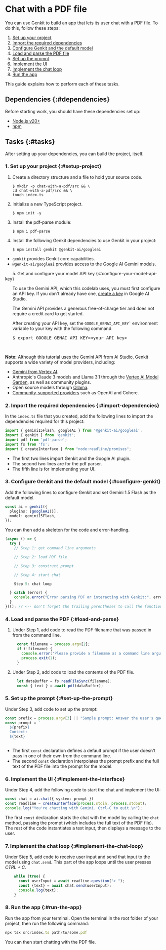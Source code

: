 # Chat with a PDF file

You can use Genkit to build an app that lets its user chat with a PDF file.
To do this, follow these steps:

1. [Set up your project](#setup-project)
1. [Import the required dependencies](#import-dependencies)
1. [Configure Genkit and the default model](#configure-genkit)
1. [Load and parse the PDF file](#load-and-parse)
1. [Set up the prompt](#set-up-the-prompt)
1. [Implement the UI](#implement-the-interface)
1. [Implement the chat loop](#implement-the-chat-loop)
1. [Run the app](#run-the-app)

This guide explains how to perform each of these tasks.

## Dependencies {:#dependencies}

Before starting work, you should have these dependencies set up:

* [Node.js v20+](https://nodejs.org/en/download)
* [npm](https://docs.npmjs.com/downloading-and-installing-node-js-and-npm)

## Tasks {:#tasks}

After setting up your dependencies, you can build the
project, itself.

### 1. Set up your project {:#setup-project}

1. Create a directory structure and a file to hold
your source code.

   ```shell
   $ mkdir -p chat-with-a-pdf/src && \
   cd chat-with-a-pdf/src && \
   touch index.ts
   ```

1. Initialize a new TypeScript project.

   ```shell
   $ npm init -y
   ```

1. Install the pdf-parse module:

    ```shell
    $ npm i pdf-parse
    ```

1. Install the following Genkit dependencies to use Genkit in your project:

    ```shell
    $ npm install genkit @genkit-ai/googleai
    ```

* `genkit` provides Genkit core capabilities.
* `@genkit-ai/googleai` provides access to the Google AI Gemini models.

&nbsp;&nbsp;&nbsp;&nbsp;&nbsp;&nbsp;5. Get and configure
your model API key {:#configure-your-model-api-key}

<ul style="list-style-type:none;">

To use the Gemini API, which this codelab uses, you must first
configure an API key. If you don't already have one,
<a href="https://makersuite.google.com/app/apikey" target="_blank">create a
key</a> in Google AI Studio.

The Gemini API provides a generous free-of-charge tier and does not require a
credit card to get started.

After creating your API key, set the <code>GOOGLE_GENAI_API_KEY`</code>
environment variable to your key with the following command:

<pre class="prettyprint lang-shell">
$ export GOOGLE_GENAI_API_KEY=&lt;your API key&gt;
</pre>

</ul>
<br>

**Note:** Although this tutorial uses the Gemini API from AI Studio, Genkit
supports a wide variety of model providers, including:

* [Gemini from Vertex AI](https://firebase.google.com/docs/genkit/plugins/vertex-ai#generative_ai_models).
* Anthropic's Claude 3 models and Llama 3.1 through the
[Vertex AI Model Garden](https://firebase.google.com/docs/genkit/plugins/vertex-ai#anthropic_claude_3_on_vertex_ai_model_garden),
as well as community plugins.
* Open source models through
[Ollama](https://firebase.google.com/docs/genkit/plugins/ollama).
* [Community-supported providers](https://firebase.google.com/docs/genkit/models#models-supported) such as OpenAI and Cohere.

### 2. Import the required dependencies {:#import-dependencies}

In the `index.ts` file that you created, add the
following lines to import the dependencies required for this project:

   ```typescript
   import { gemini15Flash, googleAI } from '@genkit-ai/googleai';
   import { genkit } from 'genkit';
   import pdf from 'pdf-parse';
   import fs from 'fs';
   import { createInterface } from "node:readline/promises";
   ```
<ul>
  <li>The first two lines import Genkit and the Google AI plugin.</li>
  <li>The second two lines are for the pdf parser.</li>
  <li>The fifth line is for implementing your UI.</li>
</ul>

### 3. Configure Genkit and the default model {:#configure-genkit}

Add the following lines to configure Genkit and set Gemini 1.5 Flash as the
default model.

   ```typescript
   const ai = genkit({
     plugins: [googleAI()],
     model: gemini15Flash,
   });
   ```

You can then add a skeleton for the code and error-handling.

   ```typescript
   (async () => {
     try {
       // Step 1: get command line arguments

       // Step 2: load PDF file

       // Step 3: construct prompt

       // Step 4: start chat

       Step 5: chat loop

     } catch (error) {
       console.error("Error parsing PDF or interacting with Genkit:", error);
     }
   })(); // <-- don't forget the trailing parentheses to call the function!
   ```
### 4. Load and parse the PDF {:#load-and-parse}

1. Under Step 1, add code to read the PDF filename that was passed
in from the command line.

   ```typescript
     const filename = process.argv[2];
     if (!filename) {
       console.error("Please provide a filename as a command line argument.");
       process.exit(1);
     }
   ```

1. Under Step 2, add code to load the contents of the PDF file.

   ```typescript
     let dataBuffer = fs.readFileSync(filename);
     const { text } = await pdf(dataBuffer);
   ```

### 5. Set up the prompt {:#set-up-the-prompt}

Under Step 3, add code to set up the prompt:

   ```typescript
   const prefix = process.argv[3] || "Sample prompt: Answer the user's questions about the contents of this PDF file.";
   const prompt = `
     ${prefix}
     Context:
     ${text}
       `
   ```

* The first `const` declaration defines a default prompt if the user doesn't
pass in one of their own from the command line.
* The second `const` declaration interpolates the prompt prefix and the full
text of the PDF file into the prompt for the model.

### 6. Implement the UI {:#implement-the-interface}

Under Step 4, add the following code to start the chat and
implement the UI:

   ```typescript
   const chat = ai.chat({ system: prompt })
   const readline = createInterface(process.stdin, process.stdout);
   console.log("You're chatting with Gemini. Ctrl-C to quit.\n");
   ```

The first `const` declaration starts the chat with the model by
calling the `chat` method, passing the prompt (which includes
the full text of the PDF file). The rest of the code instantiates
a text input, then displays a message to the user.

### 7. Implement the chat loop {:#implement-the-chat-loop}

Under Step 5, add code to receive user input and
send that input to the model using `chat.send`. This part
of the app loops until the user presses _CTRL + C_.

   ```typescript
       while (true) {
         const userInput = await readline.question("> ");
         const {text} = await chat.send(userInput);
         console.log(text);
       }
   ```

### 8. Run the app {:#run-the-app}

Run the app from your terminal. Open the terminal in the root
folder of your project, then run the following command:

```typescript
npx tsx src/index.ts path/to/some.pdf
```

You can then start chatting with the PDF file.
